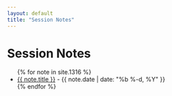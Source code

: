```yaml
---
layout: default
title: "Session Notes"
---
```


# Session Notes

<ul>
{% for note in site.1316 %}
  <li><a href="{{ note.url }}">{{ note.title }}</a> - {{ note.date | date: "%b %-d, %Y" }}</li>
{% endfor %}
</ul>
